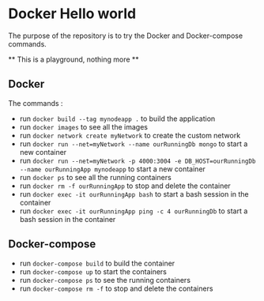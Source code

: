 Docker Hello world
==================

The purpose of the repository is to try the Docker and Docker-compose commands.

** This is a playground, nothing more **

Docker
------

The commands :
 * run `docker build --tag mynodeapp .` to build the application
 * run `docker images` to see all the images
 * run `docker network create myNetwork` to create the custom network
 * run `docker run --net=myNetwork --name ourRunningDb mongo` to start a new
 container
 * run `docker run --net=myNetwork -p 4000:3004 -e DB_HOST=ourRunningDb --name ourRunningApp mynodeapp` to start a new
 container
 * run `docker ps` to see all the running containers
 * run `docker rm -f ourRunningApp` to stop and delete the container
 * run `docker exec -it ourRunningApp bash` to start a bash session in the
 container
 * run `docker exec -it ourRunningApp ping -c 4 ourRunningDb` to start a bash session in the
 container
 


Docker-compose
--------------

 * run `docker-compose build` to build the container
 * run `docker-compose up` to start the containers
 * run `docker-compose ps` to see the running containers
 * run `docker-compose rm -f` to stop and delete the containers
